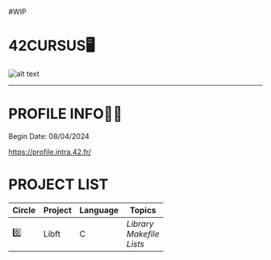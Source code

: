 #WIP

# 42CURSUS🖥️
![alt text](https://candidatura.42malaga.com/uploads/admissions/campus/logo_website/32/42Malaga-horiz-black__4_.svg)
***

# PROFILE INFO👷‍♀️
Begin Date: 08/04/2024

https://profile.intra.42.fr/

# PROJECT LIST
| Circle | Project | Language | Topics |
| ------ | ------- | -------- | ------ |
| 0️⃣ | Libft| C | *Library <br /> Makefile <br /> Lists* |
